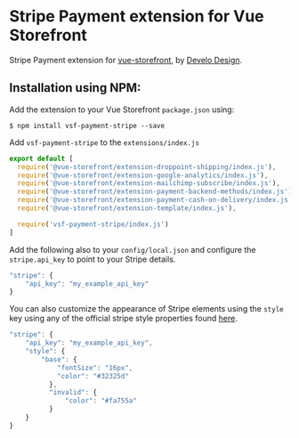 # Stripe Payment extension for Vue Storefront

Stripe Payment extension for [vue-storefront](https://github.com/DivanteLtd/vue-storefront), by [Develo Design](https://develodesign.co.uk).

## Installation using NPM:

Add the extension to your Vue Storefront `package.json` using:
```shell
$ npm install vsf-payment-stripe --save
```

Add `vsf-payment-stripe` to the  `extensions/index.js`
```js
export default [
  require('@vue-storefront/extension-droppoint-shipping/index.js'),
  require('@vue-storefront/extension-google-analytics/index.js'),
  require('@vue-storefront/extension-mailchimp-subscribe/index.js'),
  require('@vue-storefront/extension-payment-backend-methods/index.js'),
  require('@vue-storefront/extension-payment-cash-on-delivery/index.js'),
  require('@vue-storefront/extension-template/index.js'),

  require('vsf-payment-stripe/index.js')
]
```

Add the following also to your `config/local.json` and configure the `stripe.api_key` to point to your Stripe details.
```js
"stripe": {
    "api_key": "my_example_api_key"
}
```

You can also customize the appearance of Stripe elements using the `style` key using any of the official stripe style properties found [here](https://stripe.com/docs/stripe-js/reference#stripe-elements).
```js
"stripe": {
    "api_key": "my_example_api_key",
    "style": {
        "base": {
            "fontSize": "16px",
            "color": "#32325d"
          },
          "invalid": {
              "color": "#fa755a"
          }
    }
}
```
